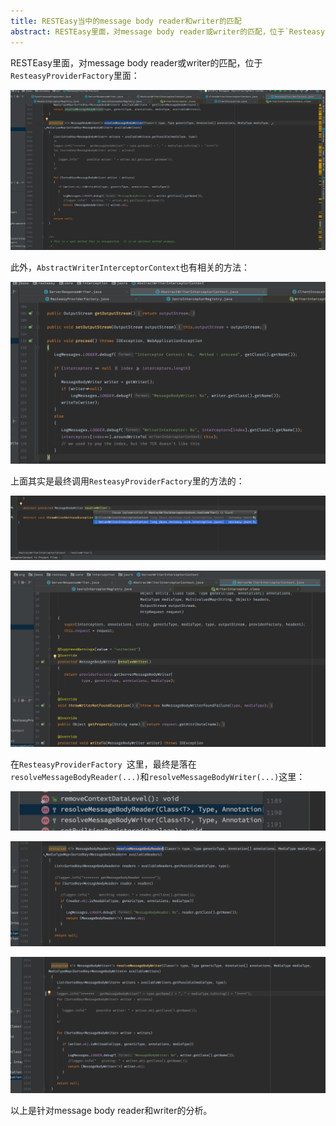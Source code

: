 ```yaml
---
title: RESTEasy当中的message body reader和writer的匹配
abstract: RESTEasy里面，对message body reader或writer的匹配，位于`ResteasyProviderFactory`里面。
---
```




RESTEasy里面，对message body reader或writer的匹配，位于`ResteasyProviderFactory`里面：

![](https://raw.githubusercontent.com/liweinan/blogpicbackup/master/data/3a3ccf8ad451e40d6e44d2f9ac8601af.jpeg)

此外，`AbstractWriterInterceptorContext`也有相关的方法：

![](https://raw.githubusercontent.com/liweinan/blogpicbackup/master/data/2EFF384F-311F-429F-B19F-CF4152493212.png)

上面其实是最终调用`ResteasyProviderFactory`里的方法的：

![](https://raw.githubusercontent.com/liweinan/blogpicbackup/master/data/CA90DEAD-7BD6-474A-85CF-BFC9354DACCA.png)

![](https://raw.githubusercontent.com/liweinan/blogpicbackup/master/data/440B350A-385D-4C13-9DA3-A627539C01CD.png)

在`ResteasyProviderFactory `这里，最终是落在`resolveMessageBodyReader(...)`和`resolveMessageBodyWriter(...)`这里：

![](https://raw.githubusercontent.com/liweinan/blogpicbackup/master/data/C21A0F12-B2FB-4A96-BD57-B2F1F139B4AD.png)

![](https://raw.githubusercontent.com/liweinan/blogpicbackup/master/data/EEA15BF3-6C82-477E-A11A-03502F69C159.png)

![](https://raw.githubusercontent.com/liweinan/blogpicbackup/master/data/9EC16562-8C62-401E-9114-4D0C50E5A57B.png)

以上是针对message body reader和writer的分析。



